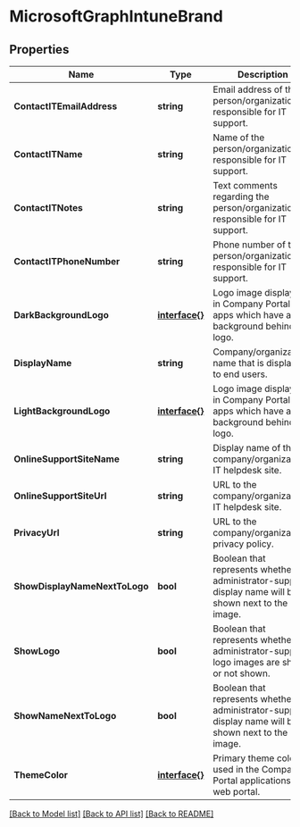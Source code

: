 # MicrosoftGraphIntuneBrand

## Properties

Name | Type | Description | Notes
------------ | ------------- | ------------- | -------------
**ContactITEmailAddress** | **string** | Email address of the person/organization responsible for IT support. | [optional] 
**ContactITName** | **string** | Name of the person/organization responsible for IT support. | [optional] 
**ContactITNotes** | **string** | Text comments regarding the person/organization responsible for IT support. | [optional] 
**ContactITPhoneNumber** | **string** | Phone number of the person/organization responsible for IT support. | [optional] 
**DarkBackgroundLogo** | [**interface{}**](.md) | Logo image displayed in Company Portal apps which have a dark background behind the logo. | [optional] 
**DisplayName** | **string** | Company/organization name that is displayed to end users. | [optional] 
**LightBackgroundLogo** | [**interface{}**](.md) | Logo image displayed in Company Portal apps which have a light background behind the logo. | [optional] 
**OnlineSupportSiteName** | **string** | Display name of the company/organization’s IT helpdesk site. | [optional] 
**OnlineSupportSiteUrl** | **string** | URL to the company/organization’s IT helpdesk site. | [optional] 
**PrivacyUrl** | **string** | URL to the company/organization’s privacy policy. | [optional] 
**ShowDisplayNameNextToLogo** | **bool** | Boolean that represents whether the administrator-supplied display name will be shown next to the logo image. | [optional] 
**ShowLogo** | **bool** | Boolean that represents whether the administrator-supplied logo images are shown or not shown. | [optional] 
**ShowNameNextToLogo** | **bool** | Boolean that represents whether the administrator-supplied display name will be shown next to the logo image. | [optional] 
**ThemeColor** | [**interface{}**](.md) | Primary theme color used in the Company Portal applications and web portal. | [optional] 

[[Back to Model list]](../README.md#documentation-for-models) [[Back to API list]](../README.md#documentation-for-api-endpoints) [[Back to README]](../README.md)


